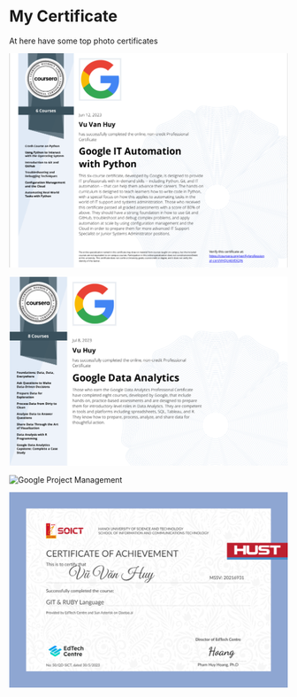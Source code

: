 # My Certificate

At here have some top photo certificates 

![Automation IT using Python](https://github.com/huyvu15/Certificate/blob/main/photo/Automation%20IT%20with%20Python.png)

![Google data analytics](https://github.com/huyvu15/Certificate/blob/main/Google_data_analys.png)

![Google Project Management](https://github.com/huyvu15/Certificate/blob/main/Google_Project_Management.png)

![Git and Ruby](https://github.com/huyvu15/Certificate/blob/main/Git_and_Ruby.jpg)


<!-- 
![DE AI4E](https://github.com/huyvu15/Certificate/blob/main/photo/DE_AI4E_cer.png)
-->



